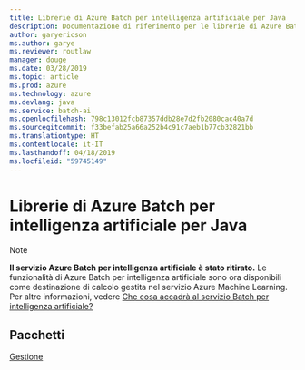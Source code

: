 ```yaml
---
title: Librerie di Azure Batch per intelligenza artificiale per Java
description: Documentazione di riferimento per le librerie di Azure Batch per intelligenza artificiale per Java
author: garyericson
ms.author: garye
ms.reviewer: routlaw
manager: douge
ms.date: 03/28/2019
ms.topic: article
ms.prod: azure
ms.technology: azure
ms.devlang: java
ms.service: batch-ai
ms.openlocfilehash: 798c13012fcb87357ddb28e7d2fb2080cac40a7d
ms.sourcegitcommit: f33befab25a66a252b4c91c7aeb1b77cb32821bb
ms.translationtype: HT
ms.contentlocale: it-IT
ms.lasthandoff: 04/18/2019
ms.locfileid: "59745149"
---
```

# <a name="azure-batch-ai-libraries-for-java"></a>Librerie di Azure Batch per intelligenza artificiale per Java

>[!Note]
>**Il servizio Azure Batch per intelligenza artificiale è stato ritirato.** Le funzionalità di Azure Batch per intelligenza artificiale sono ora disponibili come destinazione di calcolo gestita nel servizio Azure Machine Learning. Per altre informazioni, vedere [Che cosa accadrà al servizio Batch per intelligenza artificiale?](https://aka.ms/batchai-retirement)

## <a name="packages"></a>Pacchetti

[Gestione](/java/api/overview/azure/batchai/management)